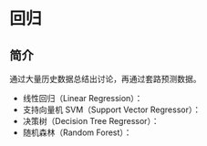 # 回归

## 简介

通过大量历史数据总结出讨论，再通过套路预测数据。

- 线性回归（Linear Regression）：
- 支持向量机 SVM（Support Vector Regressor）：
- 决策树（Decision Tree Regressor）：
- 随机森林（Random Forest）：

